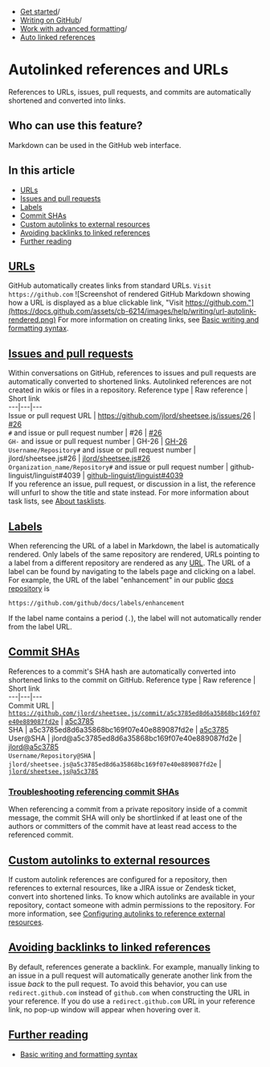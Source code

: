   * [Get started](https://docs.github.com/en/get-started "Get started")/
  * [Writing on GitHub](https://docs.github.com/en/get-started/writing-on-github "Writing on GitHub")/
  * [Work with advanced formatting](https://docs.github.com/en/get-started/writing-on-github/working-with-advanced-formatting "Work with advanced formatting")/
  * [Auto linked references](https://docs.github.com/en/get-started/writing-on-github/working-with-advanced-formatting/autolinked-references-and-urls "Auto linked references")


# Autolinked references and URLs
References to URLs, issues, pull requests, and commits are automatically shortened and converted into links.
## Who can use this feature?
Markdown can be used in the GitHub web interface.
## In this article
  * [URLs](https://docs.github.com/en/get-started/writing-on-github/working-with-advanced-formatting/autolinked-references-and-urls#urls)
  * [Issues and pull requests](https://docs.github.com/en/get-started/writing-on-github/working-with-advanced-formatting/autolinked-references-and-urls#issues-and-pull-requests)
  * [Labels](https://docs.github.com/en/get-started/writing-on-github/working-with-advanced-formatting/autolinked-references-and-urls#labels)
  * [Commit SHAs](https://docs.github.com/en/get-started/writing-on-github/working-with-advanced-formatting/autolinked-references-and-urls#commit-shas)
  * [Custom autolinks to external resources](https://docs.github.com/en/get-started/writing-on-github/working-with-advanced-formatting/autolinked-references-and-urls#custom-autolinks-to-external-resources)
  * [Avoiding backlinks to linked references](https://docs.github.com/en/get-started/writing-on-github/working-with-advanced-formatting/autolinked-references-and-urls#avoiding-backlinks-to-linked-references)
  * [Further reading](https://docs.github.com/en/get-started/writing-on-github/working-with-advanced-formatting/autolinked-references-and-urls#further-reading)


## [URLs](https://docs.github.com/en/get-started/writing-on-github/working-with-advanced-formatting/autolinked-references-and-urls#urls)
GitHub automatically creates links from standard URLs.
`Visit https://github.com`
![Screenshot of rendered GitHub Markdown showing how a URL is displayed as a blue clickable link, "Visit https://github.com."](https://docs.github.com/assets/cb-6214/images/help/writing/url-autolink-rendered.png)
For more information on creating links, see [Basic writing and formatting syntax](https://docs.github.com/en/get-started/writing-on-github/getting-started-with-writing-and-formatting-on-github/basic-writing-and-formatting-syntax#links).
## [Issues and pull requests](https://docs.github.com/en/get-started/writing-on-github/working-with-advanced-formatting/autolinked-references-and-urls#issues-and-pull-requests)
Within conversations on GitHub, references to issues and pull requests are automatically converted to shortened links.
Autolinked references are not created in wikis or files in a repository.
Reference type | Raw reference | Short link  
---|---|---  
Issue or pull request URL | <https://github.com/jlord/sheetsee.js/issues/26> | [#26](https://github.com/jlord/sheetsee.js/issues/26)  
`#` and issue or pull request number | #26 | [#26](https://github.com/jlord/sheetsee.js/issues/26)  
`GH-` and issue or pull request number | GH-26 | [GH-26](https://github.com/jlord/sheetsee.js/issues/26)  
`Username/Repository#` and issue or pull request number | jlord/sheetsee.js#26 | [jlord/sheetsee.js#26](https://github.com/jlord/sheetsee.js/issues/26)  
`Organization_name/Repository#` and issue or pull request number | github-linguist/linguist#4039 | [github-linguist/linguist#4039](https://github.com/github-linguist/linguist/pull/4039)  
If you reference an issue, pull request, or discussion in a list, the reference will unfurl to show the title and state instead. For more information about task lists, see [About tasklists](https://docs.github.com/en/get-started/writing-on-github/working-with-advanced-formatting/about-task-lists).
## [Labels](https://docs.github.com/en/get-started/writing-on-github/working-with-advanced-formatting/autolinked-references-and-urls#labels)
When referencing the URL of a label in Markdown, the label is automatically rendered. Only labels of the same repository are rendered, URLs pointing to a label from a different repository are rendered as any [URL](https://docs.github.com/en/get-started/writing-on-github/working-with-advanced-formatting/autolinked-references-and-urls#urls).
The URL of a label can be found by navigating to the labels page and clicking on a label. For example, the URL of the label "enhancement" in our public [docs repository](https://github.com/github/docs/) is
```
https://github.com/github/docs/labels/enhancement

```

If the label name contains a period (`.`), the label will not automatically render from the label URL.
## [Commit SHAs](https://docs.github.com/en/get-started/writing-on-github/working-with-advanced-formatting/autolinked-references-and-urls#commit-shas)
References to a commit's SHA hash are automatically converted into shortened links to the commit on GitHub.
Reference type | Raw reference | Short link  
---|---|---  
Commit URL | [`https://github.com/jlord/sheetsee.js/commit/a5c3785ed8d6a35868bc169f07e40e889087fd2e`](https://github.com/jlord/sheetsee.js/commit/a5c3785ed8d6a35868bc169f07e40e889087fd2e) | [a5c3785](https://github.com/jlord/sheetsee.js/commit/a5c3785ed8d6a35868bc169f07e40e889087fd2e)  
SHA | a5c3785ed8d6a35868bc169f07e40e889087fd2e | [a5c3785](https://github.com/jlord/sheetsee.js/commit/a5c3785ed8d6a35868bc169f07e40e889087fd2e)  
User@SHA | jlord@a5c3785ed8d6a35868bc169f07e40e889087fd2e | [jlord@a5c3785](https://github.com/jlord/sheetsee.js/commit/a5c3785ed8d6a35868bc169f07e40e889087fd2e)  
`Username/Repository@SHA` | `jlord/sheetsee.js@a5c3785ed8d6a35868bc169f07e40e889087fd2e` | [`jlord/sheetsee.js@a5c3785`](https://github.com/jlord/sheetsee.js/commit/a5c3785ed8d6a35868bc169f07e40e889087fd2e)  
### [Troubleshooting referencing commit SHAs](https://docs.github.com/en/get-started/writing-on-github/working-with-advanced-formatting/autolinked-references-and-urls#troubleshooting-referencing-commit-shas)
When referencing a commit from a private repository inside of a commit message, the commit SHA will only be shortlinked if at least one of the authors or committers of the commit have at least read access to the referenced commit.
## [Custom autolinks to external resources](https://docs.github.com/en/get-started/writing-on-github/working-with-advanced-formatting/autolinked-references-and-urls#custom-autolinks-to-external-resources)
If custom autolink references are configured for a repository, then references to external resources, like a JIRA issue or Zendesk ticket, convert into shortened links. To know which autolinks are available in your repository, contact someone with admin permissions to the repository. For more information, see [Configuring autolinks to reference external resources](https://docs.github.com/en/repositories/managing-your-repositorys-settings-and-features/managing-repository-settings/configuring-autolinks-to-reference-external-resources).
## [Avoiding backlinks to linked references](https://docs.github.com/en/get-started/writing-on-github/working-with-advanced-formatting/autolinked-references-and-urls#avoiding-backlinks-to-linked-references)
By default, references generate a backlink. For example, manually linking to an issue in a pull request will automatically generate another link from the issue _back_ to the pull request. To avoid this behavior, you can use `redirect.github.com` instead of `github.com` when constructing the URL in your reference. If you do use a `redirect.github.com` URL in your reference link, no pop-up window will appear when hovering over it.
## [Further reading](https://docs.github.com/en/get-started/writing-on-github/working-with-advanced-formatting/autolinked-references-and-urls#further-reading)
  * [Basic writing and formatting syntax](https://docs.github.com/en/get-started/writing-on-github/getting-started-with-writing-and-formatting-on-github/basic-writing-and-formatting-syntax)


